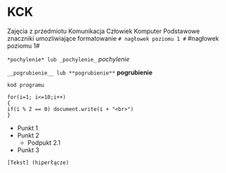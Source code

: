 # KCK
Zajęcia z przedmiotu Komunikacja Człowiek Komputer
Podstawowe znaczniki umozliwiające formatowanie
`# nagłowek poziomu 1 #`
#nagłowek poziomu 1#

`*pochylenie* lub _pochylenie_`
*pochylenie*

`__pogrubienie__ lub **pogrubienie**`
**pogrubienie**

`kod programu`
```kod progarmu
for(i=1; i<=10;i++)
{
if(i % 2 == 0) document.write(i + "<br>")
}
```
- Punkt 1
- Punkt 2
  - Podpukt 2.1
- Punkt 3

`[Tekst] (hiperłącze)`
